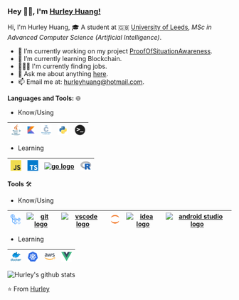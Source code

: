 ### Hey 👋🏽, I'm [Hurley Huang!](http://hurley.fun) 

Hi, I'm Hurley Huang, 🎓 A student at 🇬🇧 [University of Leeds](https://www.leeds.ac.uk), *MSc in Advanced Computer Science (Artificial Intelligence)*.

- 🔭 I’m currently working on my project [ProofOfSituationAwareness](https://github.com/epournaras/ProofOfSituationAwareness).
- 🌱 I’m currently learning Blockchain.
- 👨🏻‍💻 I'm currently finding jobs.
- 💬 Ask me about anything [here](https://github.com/HurleyJames/HurleyJames/issues).
- 📫 Email me at: hurleyhuang@hotmail.com.

**Languages and Tools:** 🌐

- Know/Using

| [<img src="https://raw.githubusercontent.com/github/explore/cfd26557025b2ccaa2d3d25f3e518e29ebea05c5/topics/java/java.png" alt="java logo" width="24">](https://vlang.io/)  |  [<img src="https://raw.githubusercontent.com/github/explore/80688e429a7d4ef2fca1e82350fe8e3517d3494d/topics/kotlin/kotlin.png" alt="kotlin logo" width="16">](https://kotlinlang.org/)  |  [<img src="https://raw.githubusercontent.com/github/explore/80688e429a7d4ef2fca1e82350fe8e3517d3494d/topics/c/c.png" alt="c logo" width="24">](http://www.open-std.org/jtc1/sc22/wg14/) |  [<img src="https://raw.githubusercontent.com/github/explore/80688e429a7d4ef2fca1e82350fe8e3517d3494d/topics/python/python.png" alt="python logo" width="24">](https://www.python.org/) | [<img src="https://raw.githubusercontent.com/github/explore/80688e429a7d4ef2fca1e82350fe8e3517d3494d/topics/terminal/terminal.png" alt="terminal logo" width="24">](https://en.wikipedia.org/wiki/Computer_terminal/)  |
|---|---|---|---|---|

- Learning

| [<img src="https://raw.githubusercontent.com/github/explore/80688e429a7d4ef2fca1e82350fe8e3517d3494d/topics/javascript/javascript.png" alt="js logo" width="24">](https://developer.mozilla.org/en-US/docs/Web/JavaScript)  | [<img src="https://raw.githubusercontent.com/github/explore/80688e429a7d4ef2fca1e82350fe8e3517d3494d/topics/typescript/typescript.png" alt="ts logo" width="24">](https://www.typescriptlang.org/) |  [<img src="https://raw.githubusercontent.com/Delta456/Delta456/master/img/golang.png" alt="go logo" width="38">](https://www.https://golang.org/)|  [<img src="https://raw.githubusercontent.com/github/explore/80688e429a7d4ef2fca1e82350fe8e3517d3494d/topics/r/r.png" alt="r logo" width="24">](https://www.https://golang.org/)
|---|---|---|---|

**Tools** 🛠️

- Know/Using

| [<img src="https://raw.githubusercontent.com/Delta456/Delta456/master/img/actions.png" alt="actions logo" width="24">](https://github.com/features/actions) | [<img src="https://raw.githubusercontent.com/Delta456/Delta456/master/img/git.png" alt="git logo" width="24">](https://git-scm.com/) | [<img src="https://raw.githubusercontent.com/Delta456/Delta456/master/img/vscode.png" alt="vscode logo" width="24">](https://code.visualstudio.com/) | [<img src="https://raw.githubusercontent.com/Delta456/Delta456/master/img/jupyter_notebook.png" alt="jupyter notebook logo" width="24">](https://jupyter.org/) | [<img src="https://raw.githubusercontent.com/HurleyJames/ImageHosting/master/intellij_idea.png" alt="idea logo" width="24">](https://www.jetbrains.com/idea/)  |  [<img src="https://raw.githubusercontent.com/HurleyJames/ImageHosting/master/256px-Android_Studio_icon.svg.png" alt="android studio logo" width="24">](https://developer.android.com/studio/) |
|---|---|---|---|---|---|

- Learning

| [<img src="https://raw.githubusercontent.com/github/explore/80688e429a7d4ef2fca1e82350fe8e3517d3494d/topics/docker/docker.png" alt="docker logo" width="24">](https://www.docker.com/) |[<img src="https://raw.githubusercontent.com/github/explore/80688e429a7d4ef2fca1e82350fe8e3517d3494d/topics/kubernetes/kubernetes.png" alt="kubernetes logo" width="24">](https://kubernetes.io/) | [<img src="https://raw.githubusercontent.com/Delta456/Delta456/master/img/aws.png" alt="aws logo" width="24">](https://aws.amazon.com/) | [<img src="https://raw.githubusercontent.com/github/explore/80688e429a7d4ef2fca1e82350fe8e3517d3494d/topics/vue/vue.png" alt="vue logo" width="24">](https://vuejs.org/)|
|---|---|---|---|

![Hurley's github stats](https://github-readme-stats.vercel.app/api?username=HurleyJames&show_icons=true&hide_border=true)

⭐️ From [Hurley](https://github.com/HurleyJames)
